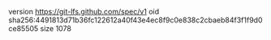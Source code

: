 version https://git-lfs.github.com/spec/v1
oid sha256:4491813d71b36fc122612a40f43e4ec8f9c0e838c2cbaeb84f3f1f9d0ce85505
size 1078

